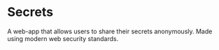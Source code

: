 # Secrets
A web-app that allows users to share their secrets anonymously. Made using modern web security standards. 
